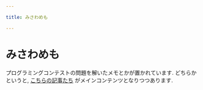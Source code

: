 ```yaml
---

title: みさわめも

---
```


# みさわめも

プログラミングコンテストの問題を解いたメモとかが置かれています.
どちらかというと, [こちらの記事たち](./others/index.html) がメインコンテンツとなりつつあります.

